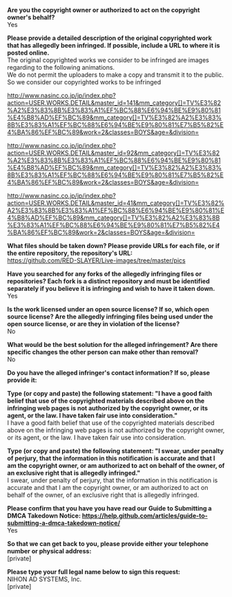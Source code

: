 **Are you the copyright owner or authorized to act on the copyright owner's behalf?**  
Yes

**Please provide a detailed description of the original copyrighted work that has allegedly been infringed. If possible, include a URL to where it is posted online.**  
The original copyrighted works we consider to be infringed are images regarding to the following animations.  
We do not permit the uploaders to make a copy and transmit it to the public. So we consider our copyrighted works to be infringed

http://www.nasinc.co.jp/jp/index.php?action=USER.WORKS.DETAIL&master_id=141&mm_category[]=TV%E3%82%A2%E3%83%8B%E3%83%A1%EF%BC%88%E6%94%BE%E9%80%81%E4%B8%AD%EF%BC%89&mm_category[]=TV%E3%82%A2%E3%83%8B%E3%83%A1%EF%BC%88%E6%94%BE%E9%80%81%E7%B5%82%E4%BA%86%EF%BC%89&work=2&classes=BOYS&age=&division=

http://www.nasinc.co.jp/jp/index.php?action=USER.WORKS.DETAIL&master_id=92&mm_category[]=TV%E3%82%A2%E3%83%8B%E3%83%A1%EF%BC%88%E6%94%BE%E9%80%81%E4%B8%AD%EF%BC%89&mm_category[]=TV%E3%82%A2%E3%83%8B%E3%83%A1%EF%BC%88%E6%94%BE%E9%80%81%E7%B5%82%E4%BA%86%EF%BC%89&work=2&classes=BOYS&age=&division=

http://www.nasinc.co.jp/jp/index.php?action=USER.WORKS.DETAIL&master_id=41&mm_category[]=TV%E3%82%A2%E3%83%8B%E3%83%A1%EF%BC%88%E6%94%BE%E9%80%81%E4%B8%AD%EF%BC%89&mm_category[]=TV%E3%82%A2%E3%83%8B%E3%83%A1%EF%BC%88%E6%94%BE%E9%80%81%E7%B5%82%E4%BA%86%EF%BC%89&work=2&classes=BOYS&age=&division=

**What files should be taken down? Please provide URLs for each file, or if the entire repository, the repository's URL:**  
https://github.com/RED-SLAYER/Live-images/tree/master/pics

**Have you searched for any forks of the allegedly infringing files or repositories? Each fork is a distinct repository and must be identified separately if you believe it is infringing and wish to have it taken down.**  
Yes

**Is the work licensed under an open source license? If so, which open source license? Are the allegedly infringing files being used under the open source license, or are they in violation of the license?**  
No

**What would be the best solution for the alleged infringement? Are there specific changes the other person can make other than removal?**  
No

**Do you have the alleged infringer's contact information? If so, please provide it:**

**Type (or copy and paste) the following statement: "I have a good faith belief that use of the copyrighted materials described above on the infringing web pages is not authorized by the copyright owner, or its agent, or the law. I have taken fair use into consideration."**  
I have a good faith belief that use of the copyrighted materials described above on the infringing web pages is not authorized by the copyright owner, or its agent, or the law. I have taken fair use into consideration.

**Type (or copy and paste) the following statement: "I swear, under penalty of perjury, that the information in this notification is accurate and that I am the copyright owner, or am authorized to act on behalf of the owner, of an exclusive right that is allegedly infringed."**  
I swear, under penalty of perjury, that the information in this notification is accurate and that I am the copyright owner, or am authorized to act on behalf of the owner, of an exclusive right that is allegedly infringed.

**Please confirm that you have you have read our Guide to Submitting a DMCA Takedown Notice: https://help.github.com/articles/guide-to-submitting-a-dmca-takedown-notice/**  
Yes

**So that we can get back to you, please provide either your telephone number or physical address:**  
[private]

**Please type your full legal name below to sign this request:**  
NIHON AD SYSTEMS, Inc.  
[private]
